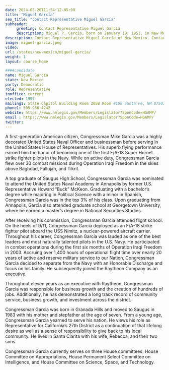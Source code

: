 ```yaml
---
date: 2024-05-26T11:54:12-05:00
title: "Miguel García"
seo_title: "contact Representative Miguel García"
subheader:
     greeting: Contact Representative Miguel García
     description: Miguel P. Garcia, born on January 19, 1951, in New Mexico, is an American politician and a Democratic member of the New Mexico House of Representatives. He has been representing District 14 since January 1997.
description: Contact Representative Miguel García of New Mexico. Contact information for Miguel García includes email address, phone number, and mailing address.
image: miguel-garcía.jpeg
video:
url: /states/new-mexico/miguel-garcía/
weight: 1
layout: course_home

####candidate
name: Miguel García
state: New Mexico
party: Democratic
role: Representative
inoffice: current
elected: 1997
mailing1: State Capitol Building Room 205B Room #100 Santa Fe, NM 87501
phone1: 505-986-4242
website: https://www.nmlegis.gov/Members/Legislator?SponCode=HGAMP/
email : https://www.nmlegis.gov/Members/Legislator?SponCode=HGAMP/
twitter: 
---
```

A first-generation American citizen, Congressman Mike Garcia was a highly decorated United States Naval Officer and businessman before serving in the United States House of Representatives. His superb flying performance earned him the honor of becoming one of the first F/A-18 Super Hornet strike fighter pilots in the Navy. While on active duty, Congressman Garcia flew over 30 combat missions during Operation Iraqi Freedom in the skies above Baghdad, Fallujah, and Tikrit.

A top graduate of Saugus High School, Congressman Garcia was nominated to attend the United States Naval Academy in Annapolis by former U.S. Representative Howard “Buck” McKeon. Graduating with a bachelor’s degree while majoring in Political Science with a minor in Spanish, Congressman Garcia was in the top 3% of his class. Upon graduating from Annapolis, Garcia also attended graduate school at Georgetown University, where he earned a master’s degree in National Securities Studies.

After receiving his commission, Congressman Garcia attended flight school. On the heels of 9/11, Congressman Garcia deployed as an F/A-18 strike fighter pilot aboard the USS Nimitz, a nuclear-powered aircraft carrier. Throughout his career, Congressman Garcia was lauded as one of the best leaders and most naturally talented pilots in the U.S. Navy. He participated in combat operations during the first six months of Operation Iraqi Freedom in 2003. Accruing over 1,400 hours of operational flight time over nearly 20 years of active and reserve military service to our Nation, Congressman Garcia decided to separate from the Navy with an Honorable Discharge and focus on his family. He subsequently joined the Raytheon Company as an executive.

Throughout eleven years as an executive with Raytheon, Congressman Garcia was responsible for business growth and the creation of hundreds of jobs. Additionally, he has demonstrated a long track record of community service, business growth, and investment across the district.

Congressman Garcia was born in Granada Hills and moved to Saugus in 1983 with his mother and stepfather at the age of seven. From a young age, Congressman Garcia yearned to serve his nation. He views his role as Representative for California’s 27th District as a continuation of that lifelong desire as well as a sense of responsibility to give back to his local community. He lives in Santa Clarita with his wife, Rebecca, and their two sons.

Congressman Garcia currently serves on three House committees: House Committee on Appropriations, House Permanent Select Committee on Intelligence, and House Committee on Science, Space, and Technology.
